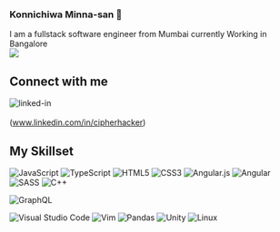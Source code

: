 ### Konnichiwa Minna-san 👋
I am a fullstack software engineer from Mumbai
currently Working in Bangalore 
<br>
![](https://komarev.com/ghpvc/?username=cipherhacker)
<br>
## Connect with me

<img align="left" alt="linked-in" src="https://img.shields.io/badge/linkedin-%230077B5.svg?&style=for-the-badge&logo=linkedin&logoColor=white"/><br><br>
(www.linkedin.com/in/cipherhacker)
<br>

## My Skillset
<p float="left">
  <img alt="JavaScript" src="https://img.shields.io/badge/javascript-%23323330.svg?style=for-the-badge&logo=javascript&logoColor=%23F7DF1E"/>
  <img alt="TypeScript" src="https://img.shields.io/badge/typescript-%23007ACC.svg?style=for-the-badge&logo=typescript&logoColor=white"/>
  <img alt="HTML5" src="https://img.shields.io/badge/html5-%23E34F26.svg?style=for-the-badge&logo=html5&logoColor=white"/>
  <img alt="CSS3" src="https://img.shields.io/badge/css3-%231572B6.svg?style=for-the-badge&logo=css3&logoColor=white"/>
  <img alt="Angular.js" src="https://img.shields.io/badge/angular.js-%23E23237.svg?style=for-the-badge&logo=angularjs&logoColor=white"/>
  <img alt="Angular" src="https://img.shields.io/badge/angular-%23DD0031.svg?style=for-the-badge&logo=angular&logoColor=white"/>
  <img alt="SASS" src="https://img.shields.io/badge/SASS-hotpink.svg?style=for-the-badge&logo=SASS&logoColor=white"/>
  
  <img alt="C++" src="https://img.shields.io/badge/c++-%2300599C.svg?style=for-the-badge&logo=c%2B%2B&logoColor=white"/>
  
  ![GraphQL](https://img.shields.io/badge/-GraphQL-E10098?style=for-the-badge&logo=graphql&logoColor=white)
  
  <img alt="Visual Studio Code" src="https://img.shields.io/badge/VisualStudioCode-0078d7.svg?style=for-the-badge&logo=visual-studio-code&logoColor=white"/>
  <img alt="Vim" src="https://img.shields.io/badge/VIM-%2311AB00.svg?style=for-the-badge&logo=vim&logoColor=white"/>
  
  <img alt="Pandas" src="https://img.shields.io/badge/pandas-%23150458.svg?style=for-the-badge&logo=pandas&logoColor=white" />
  
  <img alt="Unity" src="https://img.shields.io/badge/unity-%23000000.svg?style=for-the-badge&logo=unity&logoColor=white"/>
  
  <img alt="Linux" src="https://img.shields.io/badge/Linux-FCC624?style=for-the-badge&logo=linux&logoColor=black">
</p>
<br>
<br>
